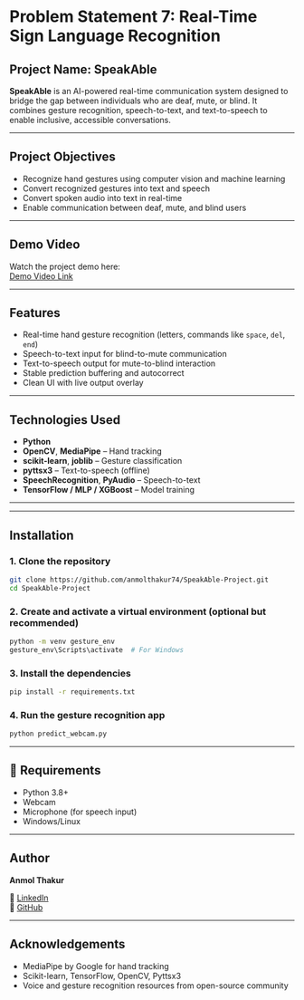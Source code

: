 # Problem Statement 7: Real-Time Sign Language Recognition

## Project Name: SpeakAble

**SpeakAble** is an AI-powered real-time communication system designed to bridge the gap between individuals who are deaf, mute, or blind. It combines gesture recognition, speech-to-text, and text-to-speech to enable inclusive, accessible conversations.

---

## Project Objectives

- Recognize hand gestures using computer vision and machine learning
- Convert recognized gestures into text and speech
- Convert spoken audio into text in real-time
- Enable communication between deaf, mute, and blind users

---

## Demo Video

Watch the project demo here:  
[Demo Video Link](https://drive.google.com/file/d/19K0c7B-3wHCzISheGRyOPX4ge4ACASNq/view?usp=sharing)

---

## Features

- Real-time hand gesture recognition (letters, commands like `space`, `del`, `end`)
- Speech-to-text input for blind-to-mute communication
- Text-to-speech output for mute-to-blind interaction
- Stable prediction buffering and autocorrect
- Clean UI with live output overlay

---

## Technologies Used

- **Python**
- **OpenCV**, **MediaPipe** – Hand tracking
- **scikit-learn**, **joblib** – Gesture classification
- **pyttsx3** – Text-to-speech (offline)
- **SpeechRecognition**, **PyAudio** – Speech-to-text
- **TensorFlow / MLP / XGBoost** – Model training

---

---

## Installation

### 1. Clone the repository

```bash
git clone https://github.com/anmolthakur74/SpeakAble-Project.git
cd SpeakAble-Project
```

### 2. Create and activate a virtual environment (optional but recommended)

```bash
python -m venv gesture_env
gesture_env\Scripts\activate  # For Windows
```

### 3. Install the dependencies

```bash
pip install -r requirements.txt
```

### 4. Run the gesture recognition app

```bash
python predict_webcam.py
```

---

## 📝 Requirements

- Python 3.8+
- Webcam
- Microphone (for speech input)
- Windows/Linux

---

## Author

**Anmol Thakur**  

🔗 [LinkedIn](https://www.linkedin.com/in/anmolthakur74)  
🔗 [GitHub](https://github.com/anmolthakur74)

---

## Acknowledgements

- MediaPipe by Google for hand tracking
- Scikit-learn, TensorFlow, OpenCV, Pyttsx3
- Voice and gesture recognition resources from open-source community

